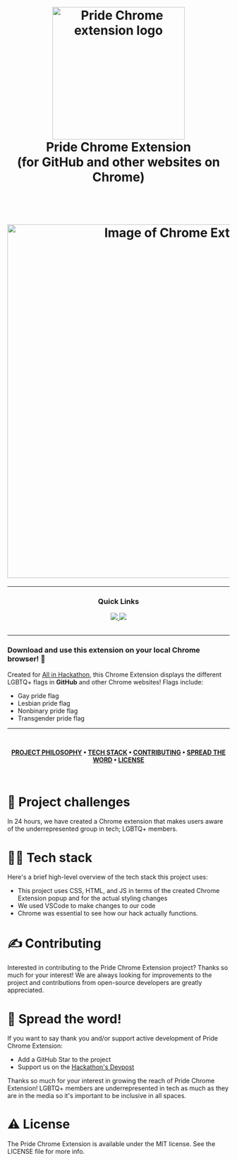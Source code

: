<h1 align="center">
  <br>
 <img src="Logo" alt="Pride Chrome extension logo" width="300">
  <br>
  Pride Chrome Extension </br> (for GitHub and other websites on Chrome)
  <br>
  <p> &nbsp; </p>
  <img src="Image of Chrome Extension" alt="Image of Chrome Extension" width="800">
</h1>

---

<div align='center'>
  
### Quick Links
  
<a href='https://organize.mlh.io/participants/events/8989-all-in-hackathon-hosted-by-mlh'>
  
<img src='https://img.shields.io/badge/All in Hackathon-red?style=for-the-badge'>
  
</a>
  
<a href='https://all-in-hackathon.devpost.com/'>
  
<img src='https://img.shields.io/badge/DEVPOST-blue?style=for-the-badge'>
  
</a>
  
<br />
  
<br />
  
</div>

---

### Download and use this extension on your local Chrome browser! 🎉

Created for [All in Hackathon](https://organize.mlh.io/participants/events/8989-all-in-hackathon-hosted-by-mlh), this Chrome Extension displays the different LGBTQ+ flags in **GitHub** and other Chrome websites! Flags include:
- Gay pride flag
- Lesbian pride flag
- Nonbinary pride flag
- Transgender pride flag

---

<br />

<div align="center">

**[PROJECT PHILOSOPHY](https://github.com/emma-t/pride-chrome-extension#-project-challenges) • 
[TECH STACK](https://github.com/emma-t/pride-chrome-extension#-tech-stack) • 
[CONTRIBUTING](https://github.com/emma-t/pride-chrome-extension#%EF%B8%8F-contributing) • 
[SPREAD THE WORD](https://github.com/emma-t/pride-chrome-extension#-spread-the-word) • 
[LICENSE](https://github.com/emma-t/pride-chrome-extension#%EF%B8%8F-license)**

</div>

<br />

# 🧐 Project challenges

In 24 hours, we have created a Chrome extension that makes users aware of the underrepresented group in tech; LGBTQ+ members.

# 👨‍💻 Tech stack

Here's a brief high-level overview of the tech stack this project uses:

- This project uses CSS, HTML, and JS in terms of the created Chrome Extension popup and for the actual styling changes
- We used VSCode to make changes to our code
- Chrome was essential to see how our hack actually functions.

# ✍️ Contributing
Interested in contributing to the Pride Chrome Extension project? Thanks so much for your interest! We are always looking for improvements to the project and contributions from open-source developers are greatly appreciated.

# 🌟 Spread the word!

If you want to say thank you and/or support active development of Pride Chrome Extension:
- Add a GitHub Star to the project 
- Support us on the [Hackathon's Devpost](https://all-in-hackathon.devpost.com/)

Thanks so much for your interest in growing the reach of Pride Chrome Extension! LGBTQ+ members are underrepresented in tech as much as they are in the media so it's important to be inclusive in all spaces.

# ⚠️ License
The Pride Chrome Extension is available under the MIT license. See the LICENSE file for more info.

<br />
